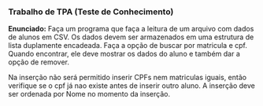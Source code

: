 ### Trabalho de TPA (Teste de Conhecimento)

<b>Enunciado:</b> Faça um programa que faça a leitura de um arquivo com dados de alunos em CSV.
Os dados devem ser armazenados em uma estrutura de lista duplamente encadeada.
Faça a opção de buscar por matricula e cpf.
Quando encontrar, ele deve mostrar os dados do aluno e também dar a opção de remover.

Na inserção não será permitido inserir CPFs nem matriculas iguais, então verifique se o cpf já nao existe antes de inserir outro aluno. A inserção deve ser ordenada por Nome no momento da inserção.